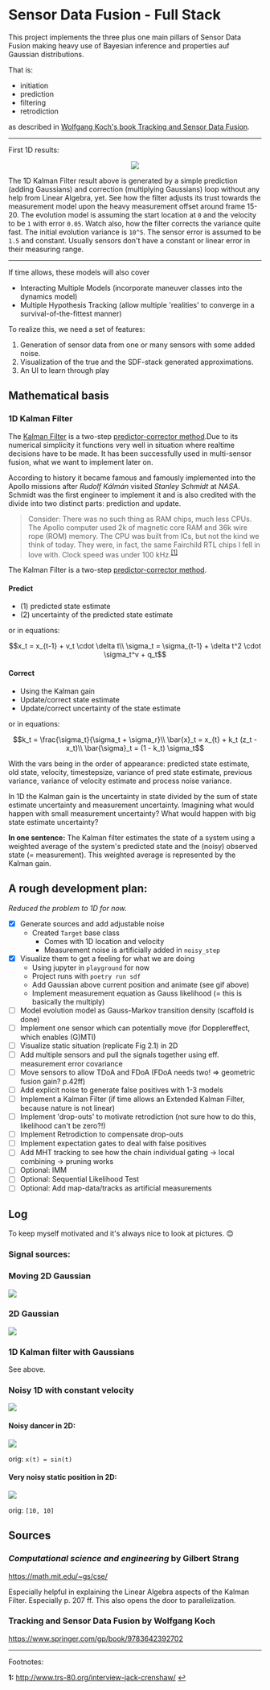 # Sensor Data Fusion - Full Stack

This project implements the three plus one main pillars of Sensor Data Fusion making heavy use of Bayesian inference and properties auf Gaussian distributions.

That is:

- initiation
- prediction
- filtering
- retrodiction

as described in [Wolfgang Koch's book Tracking and Sensor Data Fusion](https://www.springer.com/gp/book/9783642392702).

* * *

First 1D results:

<p align="center">
<img src="assets/animation.gif">
</p>

The 1D Kalman Filter result above is generated by a simple prediction (adding Gaussians) and correction (multiplying Gaussians) loop without any help from Linear Algebra, yet. See how the filter adjusts its trust towards the measurement model upon the heavy measurement offset around frame 15-20. The evolution model is assuming the start location at `0` and the velocity to be `1` with error `0.05`. Watch also, how the filter corrects the variance quite fast. The initial evolution variance is `10^5`. The sensor error is assumed to be `1.5` and constant. Usually sensors don't have a constant or linear error in their measuring range.

* * *

If time allows, these models will also cover

- Interacting Multiple Models (incorporate maneuver classes into the dynamics model)
- Multiple Hypothesis Tracking (allow multiple 'realities' to converge in a survival-of-the-fittest manner)

To realize this, we need a set of features:

1. Generation of sensor data from one or many sensors with some added noise.
2. Visualization of the true and the SDF-stack generated approximations.
3. An UI to learn through play

## Mathematical basis

### 1D Kalman Filter

The [Kalman Filter](https://en.wikipedia.org/wiki/Kalman_filter) is a two-step [predictor-corrector method](https://en.wikipedia.org/wiki/Predictor%E2%80%93corrector_method).Due to its numerical simplicity it functions very well in situation where realtime decisions have to be made. It has been successfully used in multi-sensor fusion, what we want to implement later on.

According to history it became famous and famously implemented into the Apollo missions after _Rudolf Kálmán_ visited _Stanley Schmidt_ at _NASA_. Schmidt was the first engineer to implement it and is also credited with the divide into two distinct parts: prediction and update.

> Consider: There was no such thing as RAM chips, much less CPUs. The Apollo computer used 2k of magnetic core RAM and 36k wire rope (ROM) memory. The CPU was built from ICs, but not the kind we think of today. They were, in fact, the same Fairchild RTL chips I fell in love with. Clock speed was under 100 kHz.<sup id="a1">[[1]](#f1)</sup>

The Kalman Filter is a two-step [predictor-corrector method](https://en.wikipedia.org/wiki/Predictor%E2%80%93corrector_method).

#### Predict

- (1) predicted state estimate
- (2) uncertainty of the predicted state estimate

or in equations:

```math
x_t = x_{t-1} + v_t \cdot \delta t\\
\sigma_t = \sigma_{t-1} + \delta t^2 \cdot \sigma_t^v + q_t
```

#### Correct

- Using the Kalman gain
- Update/correct state estimate
- Update/correct uncertainty of the state estimate

or in equations:

```math
k_t = \frac{\sigma_t}{\sigma_t + \sigma_r}\\
\bar{x}_t = x_{t} + k_t (z_t - x_t)\\
\bar{\sigma}_t = (1 - k_t) \sigma_t
```

With the vars being in the order of appearance: predicted state estimate, old state, velocity, timestepsize, variance of pred state estimate, previous variance, variance of velocity estimate and process noise variance.

In 1D the Kalman gain is the uncertainty in state divided by the sum of state estimate uncertainty and measurement uncertainty. Imagining what would happen with small measurement uncertainty? What would happen with big state estimate uncertainty?

__In one sentence:__ The Kalman filter estimates the state of a system using a weighted average of the system's predicted state and the (noisy) observed state (= measurement). This weighted average is represented by the Kalman gain.

## A rough development plan:

_Reduced the problem to 1D for now._

- [x] Generate sources and add adjustable noise
    - Created `Target` base class
        - Comes with 1D location and velocity
        - Measurement noise is artificially added in `noisy_step`
- [x] Visualize them to get a feeling for what we are doing
    - Using jupyter in `playground` for now
    - Project runs with `poetry run sdf`
    - Add Gaussian above current position and animate (see gif above)
    - Implement measurement equation as Gauss likelihood (= this is basically the multiply)
- [ ] Model evolution model as Gauss-Markov transition density (scaffold is done)
- [ ] Implement one sensor which can potentially move (for Dopplereffect, which enables (G)MTI)
- [ ] Visualize static situation (replicate Fig 2.1) in 2D
- [ ] Add multiple sensors and pull the signals together using eff. measurement error covariance
- [ ] Move sensors to allow TDoA and FDoA (FDoA needs two! => geometric fusion gain? p.42ff)
- [ ] Add explicit noise to generate false positives with 1-3 models
- [ ] Implement a Kalman Filter (if time allows an Extended Kalman Filter, because nature is not linear)
- [ ] Implement 'drop-outs' to motivate retrodiction (not sure how to do this, likelihood can't be zero?!)
- [ ] Implement Retrodiction to compensate drop-outs
- [ ] Implement expectation gates to deal with false positives
- [ ] Add MHT tracking to see how the chain individual gating -> local combining -> pruning works
- [ ] Optional: IMM
- [ ] Optional: Sequential Likelihood Test
- [ ] Optional: Add map-data/tracks as artificial measurements

## Log

To keep myself motivated and it's always nice to look at pictures. :blush:

### Signal sources:

### Moving 2D Gaussian

![](./assets/moving_gaussian.gif)

### 2D Gaussian

![](./assets/gaussian_2d.png)

### 1D Kalman filter with Gaussians

See above.

### Noisy 1D with constant velocity

![](./assets/noise_1d_const_speed.png)

#### Noisy dancer in 2D:

![](./assets/noisy_dancer.png)

orig: `x(t) = sin(t)`

#### Very noisy static position in 2D:

![](./assets/random_walk_2d.png)

orig: `[10, 10]`

## Sources

### *Computational science and engineering* by Gilbert Strang

https://math.mit.edu/~gs/cse/

Especially helpful in explaining the Linear Algebra aspects of the Kalman Filter. Especially p. 207 ff.
This also opens the door to parallelization.

### Tracking and Sensor Data Fusion by Wolfgang Koch

https://www.springer.com/gp/book/9783642392702

* * *

Footnotes:

<b id="f1">1:</b> http://www.trs-80.org/interview-jack-crenshaw/ [↩](#a1)